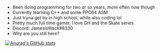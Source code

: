 
- Been doing programming for two or so years, more often now though
- Currently learning C++ and some PPC64 ASM
- Just tryna get by in high school, while also coding lol
- Pretty much full time gamer, I love GH and the Skate series
- Discord: JamesIsWack#8330
- Why are you still here?

[![Anurag's GitHub stats](https://github-readme-stats.vercel.app/api?username=JamesIsWack)](https://github.com/anuraghazra/github-readme-stats)

